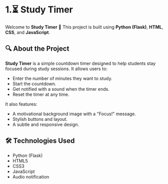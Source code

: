 # 1.⏳ Study Timer 

Welcome to **Study Timer** 🎉
This project is built using **Python (Flask)**, **HTML**, **CSS**, and **JavaScript**.

## 🔍 About the Project

**Study Timer** is a simple countdown timer designed to help students stay focused during study sessions. It allows users to:

* Enter the number of minutes they want to study.
* Start the countdown.
* Get notified with a sound when the timer ends.
* Reset the timer at any time.

It also features:

* A motivational background image with a "Focus!" message.
* Stylish buttons and layout.
* A subtle and responsive design.

## 🛠️ Technologies Used

* Python (Flask)
* HTML5
* CSS3
* JavaScript
* Audio notification



